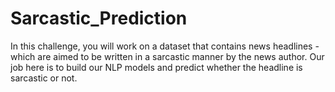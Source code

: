 # Sarcastic_Prediction
In this challenge, you will work on a dataset that contains news headlines - which are aimed to be written in a sarcastic manner by the news author. Our job here is to build our NLP models and predict whether the headline is sarcastic or not.   
